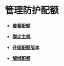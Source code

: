 # 管理防护配额<a name="hss_01_0104"></a>

-   **[查看配额](查看配额.md)**  

-   **[绑定主机](绑定主机.md)**  

-   **[升级配额版本](升级配额版本.md)**  

-   **[解绑配额](解绑配额.md)**  


